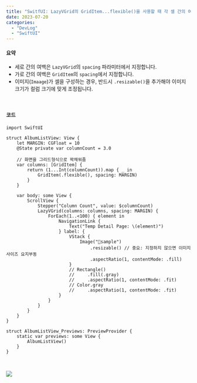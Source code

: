 ```yaml
---
title: "SwitfUI: LazyVGrid의 GridItem...flexible()을 사용할 때 각 셀 간의 여백을 일정하게 지정하는 방법"
date: 2023-07-20
categories: 
  - "DevLog"
  - "SwiftUI"
---
```


#### **요약**

- 세로 간의 여백은 `LazyVGrid`의 `spacing` 파라미터에서 지정합니다.
- 가로 간의 여백은 `GridItem`의 `spacing`에서 지정합니다.
- 이미지(`Imaage`)가 셀을 구성하는 경우, 반드시 `.resizable()`을 추가해야 이미지 크기가 컬럼 크기에 맞게 조정됩니다.

 

#### **코드**

```
import SwiftUI

struct AlbumListView: View {
    let MARGIN: CGFloat = 10
    @State private var columnCount = 3.0
    
    // 화면을 그리드형식으로 꽉채워줌
    var columns: [GridItem] {
        return (1...Int(columnCount)).map { _ in
            GridItem(.flexible(), spacing: MARGIN)
        }
    }

    var body: some View {
        ScrollView {
            Stepper("Column Count", value: $columnCount)
            LazyVGrid(columns: columns, spacing: MARGIN) {
                ForEach(1..<100) { element in
                    NavigationLink {
                        Text("Temp Detail Page: \(element)")
                    } label: {
                        VStack {
                            Image("sample")
                                .resizable() // 중요: 지정하지 않으면 이미지 사이즈 요지부동
                                .aspectRatio(1, contentMode: .fill)
                        }
                        // Rectangle()
                        //     .fill(.gray)
                        //     .aspectRatio(1, contentMode: .fit)
                        // Color.gray
                        //     .aspectRatio(1, contentMode: .fit)
                    }
                }
            }
        }
    }
}

struct AlbumListView_Previews: PreviewProvider {
    static var previews: some View {
        AlbumListView()
    }
}

```

 

![](https://media.giphy.com/media/v1.Y2lkPTc5MGI3NjExZzZnMTRlc2pianFoNjVxYWRrcTFtYnlzbml3azlleWxuajUzeWJzMyZlcD12MV9pbnRlcm5hbF9naWZfYnlfaWQmY3Q9Zw/FckVqD9rW3aoqwtFsZ/giphy.gif)
